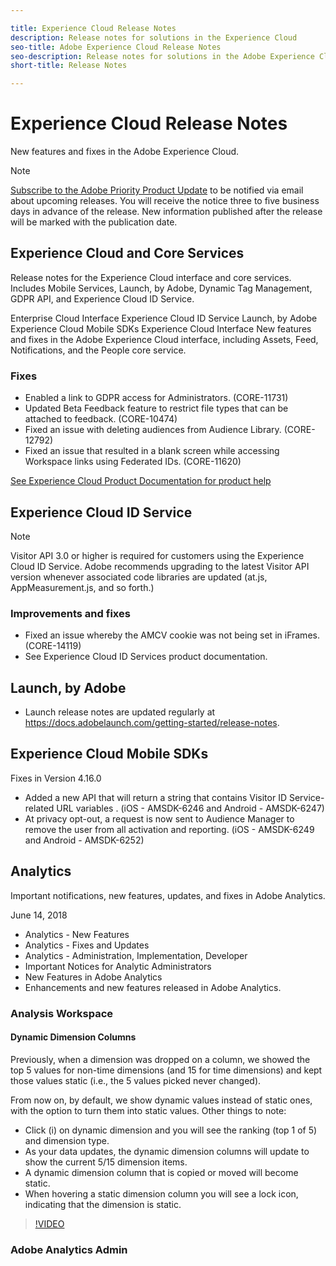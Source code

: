 ```yaml
---

title: Experience Cloud Release Notes
description: Release notes for solutions in the Experience Cloud
seo-title: Adobe Experience Cloud Release Notes
seo-description: Release notes for solutions in the Adobe Experience Cloud
short-title: Release Notes

---
```


# Experience Cloud Release Notes

New features and fixes in the Adobe Experience Cloud.

>[!NOTE]
> [Subscribe to the Adobe Priority Product Update](https://www.adobe.com/subscription/priority-product-update.html) to be notified via email about upcoming releases. You will receive the notice three to five business days in advance of the release. New information published after the release will be marked with the publication date.

## Experience Cloud and Core Services

Release notes for the Experience Cloud interface and core services. Includes Mobile Services, Launch, by Adobe, Dynamic Tag Management, GDPR API, and Experience Cloud ID Service.

Enterprise Cloud Interface
Experience Cloud ID Service
Launch, by Adobe
Experience Cloud Mobile SDKs
Experience Cloud Interface
New features and fixes in the Adobe Experience Cloud interface, including Assets, Feed, Notifications, and the People core service.

### Fixes

+ Enabled a link to GDPR access for Administrators. (CORE-11731)
+ Updated Beta Feedback feature to restrict file types that can be attached to feedback. (CORE-10474)
+ Fixed an issue with deleting audiences from Audience Library. (CORE-12792)
+ Fixed an issue that resulted in a blank screen while accessing Workspace links using Federated IDs. (CORE-11620)

[See Experience Cloud Product Documentation for product help]()

## Experience Cloud ID Service

>[!Note]
>Visitor API 3.0 or higher is required for customers using the Experience Cloud ID Service. Adobe recommends upgrading to the latest Visitor API version whenever associated code libraries are updated (at.js, AppMeasurement.js, and so forth.)

### Improvements and fixes

+ Fixed an issue whereby the AMCV cookie was not being set in iFrames. (CORE-14119)
+ See Experience Cloud ID Services product documentation.

## Launch, by Adobe

+ Launch release notes are updated regularly at https://docs.adobelaunch.com/getting-started/release-notes.

## Experience Cloud Mobile SDKs

Fixes in Version 4.16.0

+ Added a new API that will return a string that contains Visitor ID Service-related URL variables . (iOS - AMSDK-6246 and Android - AMSDK-6247)
+ At privacy opt-out, a request is now sent to Audience Manager to remove the user from all activation and reporting. (iOS - AMSDK-6249 and Android - AMSDK-6252)

## Analytics

Important notifications, new features, updates, and fixes in Adobe Analytics.

June 14, 2018

+ Analytics - New Features
+ Analytics - Fixes and Updates
+ Analytics - Administration, Implementation, Developer
+ Important Notices for Analytic Administrators
+ New Features in Adobe Analytics
+ Enhancements and new features released in Adobe Analytics.

### Analysis Workspace

#### Dynamic Dimension Columns

Previously, when a dimension was dropped on a column, we showed the top 5 values for non-time dimensions (and 15 for time dimensions) and kept those values static (i.e., the 5 values picked never changed).

From now on, by default, we show dynamic values instead of static ones, with the option to turn them into static values. Other things to note:

+ Click (i) on dynamic dimension and you will see the ranking (top 1 of 5) and dimension type.
+ As your data updates, the dynamic dimension columns will update to show the current 5/15 dimension items.
+ A dynamic dimension column that is copied or moved will become static.
+ When hovering a static dimension column you will see a lock icon, indicating that the dimension is static.

>[!VIDEO](https://youtu.be/3m0W-v_8VB8)

### Adobe Analytics Admin
